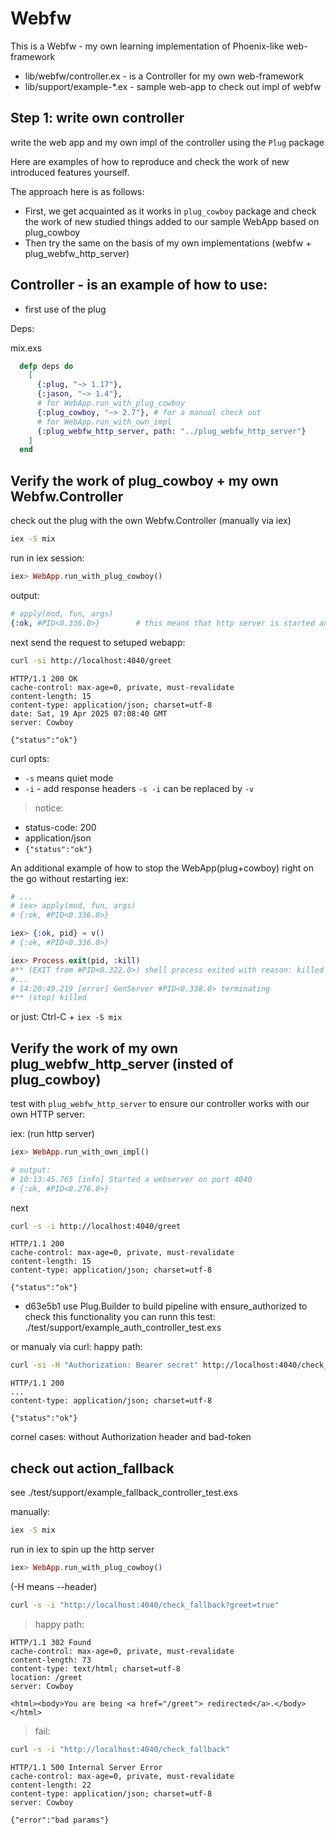 # Webfw

This is a Webfw - my own learning implementation of Phoenix-like web-framework

- lib/webfw/controller.ex - is a Controller for my own web-framework
- lib/support/example-*.ex - sample web-app to check out impl of webfw


## Step 1: write own controller

write the web app and my own impl of the controller using the `Plug` package


Here are examples of how to reproduce and check the work of new introduced
features yourself.

The approach here is as follows:
- First, we get acquainted as it works in `plug_cowboy` package and
  check the work of new studied things added to our sample WebApp based on
  plug_cowboy
- Then try the same on the basis of my own implementations
  (webfw + plug_webfw_http_server)


## Controller - is an example of how to use:
  - first use of the plug


Deps:

mix.exs
```elixir
  defp deps do
    [
      {:plug, "~> 1.17"},
      {:jason, "~> 1.4"},
      # for WebApp.run_with_plug_cowboy
      {:plug_cowboy, "~> 2.7"}, # for a manual check out
      # for WebApp.run_with_own_impl
      {:plug_webfw_http_server, path: "../plug_webfw_http_server"}
    ]
  end
```


## Verify the work of plug_cowboy + my own Webfw.Controller

check out the plug with the own Webfw.Controller (manually via iex)

```sh
iex -S mix
```

run in iex session:
```elixir
iex> WebApp.run_with_plug_cowboy()
```
output:
```elixir
# apply(mod, fun, args)
{:ok, #PID<0.336.0>}        # this means that http server is started and listen
```

next send the request to setuped webapp:

```sh
curl -si http://localhost:4040/greet
```
```
HTTP/1.1 200 OK
cache-control: max-age=0, private, must-revalidate
content-length: 15
content-type: application/json; charset=utf-8
date: Sat, 19 Apr 2025 07:08:40 GMT
server: Cowboy

{"status":"ok"}
```
curl opts:
- `-s` means quiet mode
- `-i` - add response headers
`-s -i` can be replaced by `-v`

> notice:
- status-code: 200
- application/json
- `{"status":"ok"}`

An additional example of how to stop the WebApp(plug+cowboy) right on the go
without restarting iex:
```elixir
# ...
# iex> apply(mod, fun, args)
# {:ok, #PID<0.336.0>}

iex> {:ok, pid} = v()
# {:ok, #PID<0.336.0>}

iex> Process.exit(pid, :kill)
#** (EXIT from #PID<0.322.0>) shell process exited with reason: killed
#...
# 14:20:49.219 [error] GenServer #PID<0.338.0> terminating
#** (stop) killed
```

or just:
Ctrl-C + `iex -S mix`



## Verify the work of my own plug_webfw_http_server (insted of plug_cowboy)


test with `plug_webfw_http_server` to ensure our controller works with
our own HTTP server:


iex:
(run http server)
```elixir
iex> WebApp.run_with_own_impl()

# output:
# 10:13:45.765 [info] Started a webserver on port 4040
# {:ok, #PID<0.276.0>}
```
next

```sh
curl -s -i http://localhost:4040/greet
```
```
HTTP/1.1 200
cache-control: max-age=0, private, must-revalidate
content-length: 15
content-type: application/json; charset=utf-8

{"status":"ok"}
```


- d63e5b1 use Plug.Builder to build pipeline with ensure_authorized
to check this functionality you can runn this test:
./test/support/example_auth_controller_test.exs

or manualy via curl:
happy path:
```sh
curl -si -H "Authorization: Bearer secret" http://localhost:4040/check_auth
```
```
HTTP/1.1 200
...
content-type: application/json; charset=utf-8

{"status":"ok"}
```
cornel cases: without Authorization header and bad-token



## check out action_fallback

see ./test/support/example_fallback_controller_test.exs

manually:
```sh
iex -S mix
```

run in iex to spin up the http server
```elixir
iex> WebApp.run_with_plug_cowboy()
```

(-H means --header)
```sh
curl -s -i "http://localhost:4040/check_fallback?greet=true"
```

> happy path:
```
HTTP/1.1 302 Found
cache-control: max-age=0, private, must-revalidate
content-length: 73
content-type: text/html; charset=utf-8
location: /greet
server: Cowboy

<html><body>You are being <a href="/greet"> redirected</a>.</body></html>
```

> fail:
```sh
curl -s -i "http://localhost:4040/check_fallback"
```
```
HTTP/1.1 500 Internal Server Error
cache-control: max-age=0, private, must-revalidate
content-length: 22
content-type: application/json; charset=utf-8
server: Cowboy

{"error":"bad params"}
```
